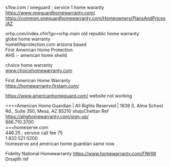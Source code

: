 




s1hw.com / oneguard	 ; service 1 home waranty         
https://www.oneguardhomewarranty.com/       
https://common.oneguardhomewarranty.com/Homeowners/PlansAndPrices/AZ     

orhp.com/index.cfm?go=orhp.main	  old republic home  warranty     
globe  home warranty	 
homelifeprotection.com	 arizona based   
First American Home Protection	 
AHS :- american home sheild	   
	
choice home warranty    	
www.choicehomewarranty.com     

First American Home Warranty    
https://homewarranty.firstam.com/       

https://www.americanhomeguard.com/   website not working     

====American Home Guardian | All Rights Reserved | 1839 S. Alma School Rd., Suite 350, Mesa, AZ 85210     shajuChettan Ref
https://ahghomewarranty.com/sign-up/        
866.710.3700     
===homeserve.com     
446.25 ; service call fee 75    
1 833 521 0200    
homeserve and american home guardian  same now     


Fidelity National Homewarranty 
https://www.homewarranty.com/FNHW     Drsajith ref




